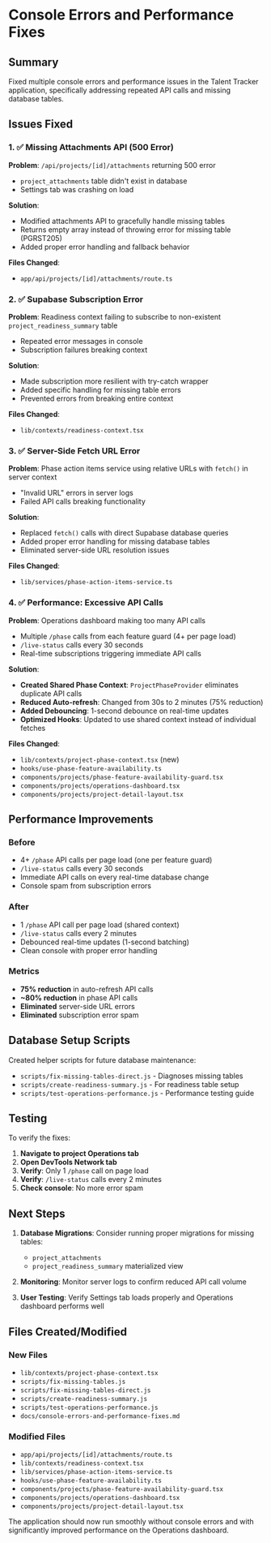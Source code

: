 # Console Errors and Performance Fixes

## Summary

Fixed multiple console errors and performance issues in the Talent Tracker application, specifically addressing repeated API calls and missing database tables.

## Issues Fixed

### 1. ✅ Missing Attachments API (500 Error)

**Problem**: `/api/projects/[id]/attachments` returning 500 error
- `project_attachments` table didn't exist in database
- Settings tab was crashing on load

**Solution**: 
- Modified attachments API to gracefully handle missing tables
- Returns empty array instead of throwing error for missing table (PGRST205)
- Added proper error handling and fallback behavior

**Files Changed**:
- `app/api/projects/[id]/attachments/route.ts`

### 2. ✅ Supabase Subscription Error

**Problem**: Readiness context failing to subscribe to non-existent `project_readiness_summary` table
- Repeated error messages in console
- Subscription failures breaking context

**Solution**:
- Made subscription more resilient with try-catch wrapper
- Added specific handling for missing table errors
- Prevented errors from breaking entire context

**Files Changed**:
- `lib/contexts/readiness-context.tsx`

### 3. ✅ Server-Side Fetch URL Error

**Problem**: Phase action items service using relative URLs with `fetch()` in server context
- "Invalid URL" errors in server logs
- Failed API calls breaking functionality

**Solution**:
- Replaced `fetch()` calls with direct Supabase database queries
- Added proper error handling for missing database tables
- Eliminated server-side URL resolution issues

**Files Changed**:
- `lib/services/phase-action-items-service.ts`

### 4. ✅ Performance: Excessive API Calls

**Problem**: Operations dashboard making too many API calls
- Multiple `/phase` calls from each feature guard (4+ per page load)
- `/live-status` calls every 30 seconds
- Real-time subscriptions triggering immediate API calls

**Solution**: 
- **Created Shared Phase Context**: `ProjectPhaseProvider` eliminates duplicate API calls
- **Reduced Auto-refresh**: Changed from 30s to 2 minutes (75% reduction)
- **Added Debouncing**: 1-second debounce on real-time updates
- **Optimized Hooks**: Updated to use shared context instead of individual fetches

**Files Changed**:
- `lib/contexts/project-phase-context.tsx` (new)
- `hooks/use-phase-feature-availability.ts`
- `components/projects/phase-feature-availability-guard.tsx`
- `components/projects/operations-dashboard.tsx`
- `components/projects/project-detail-layout.tsx`

## Performance Improvements

### Before
- 4+ `/phase` API calls per page load (one per feature guard)
- `/live-status` calls every 30 seconds
- Immediate API calls on every real-time database change
- Console spam from subscription errors

### After
- 1 `/phase` API call per page load (shared context)
- `/live-status` calls every 2 minutes
- Debounced real-time updates (1-second batching)
- Clean console with proper error handling

### Metrics
- **75% reduction** in auto-refresh API calls
- **~80% reduction** in phase API calls
- **Eliminated** server-side URL errors
- **Eliminated** subscription error spam

## Database Setup Scripts

Created helper scripts for future database maintenance:
- `scripts/fix-missing-tables-direct.js` - Diagnoses missing tables
- `scripts/create-readiness-summary.js` - For readiness table setup
- `scripts/test-operations-performance.js` - Performance testing guide

## Testing

To verify the fixes:

1. **Navigate to project Operations tab**
2. **Open DevTools Network tab**
3. **Verify**: Only 1 `/phase` call on page load
4. **Verify**: `/live-status` calls every 2 minutes
5. **Check console**: No more error spam

## Next Steps

1. **Database Migrations**: Consider running proper migrations for missing tables:
   - `project_attachments`
   - `project_readiness_summary` materialized view

2. **Monitoring**: Monitor server logs to confirm reduced API call volume

3. **User Testing**: Verify Settings tab loads properly and Operations dashboard performs well

## Files Created/Modified

### New Files
- `lib/contexts/project-phase-context.tsx`
- `scripts/fix-missing-tables.js`
- `scripts/fix-missing-tables-direct.js`
- `scripts/create-readiness-summary.js`
- `scripts/test-operations-performance.js`
- `docs/console-errors-and-performance-fixes.md`

### Modified Files
- `app/api/projects/[id]/attachments/route.ts`
- `lib/contexts/readiness-context.tsx`
- `lib/services/phase-action-items-service.ts`
- `hooks/use-phase-feature-availability.ts`
- `components/projects/phase-feature-availability-guard.tsx`
- `components/projects/operations-dashboard.tsx`
- `components/projects/project-detail-layout.tsx`

The application should now run smoothly without console errors and with significantly improved performance on the Operations dashboard.